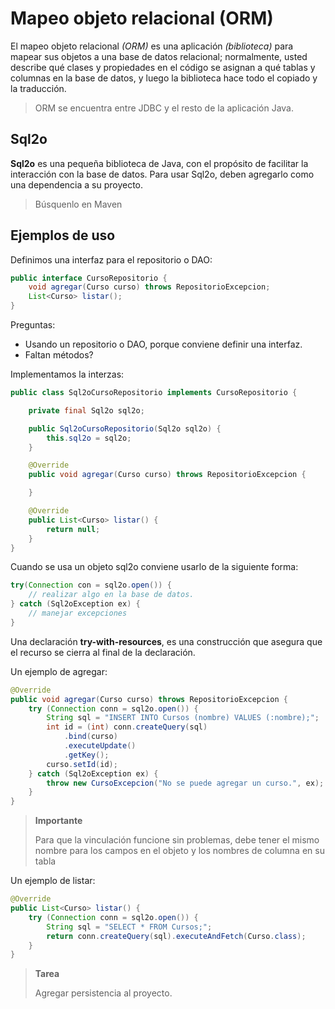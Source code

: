 # Mapeo objeto relacional (ORM)

El mapeo objeto relacional *(ORM)* es una aplicación *(biblioteca)* para mapear sus objetos a una base de datos relacional; normalmente, usted describe qué clases y propiedades en el código se asignan a qué tablas y columnas en la base de datos, y luego la biblioteca hace todo el copiado y la traducción. 

> ORM se encuentra entre JDBC y el resto de la aplicación Java.

## Sql2o

**Sql2o** es una pequeña biblioteca de Java, con el propósito de facilitar la interacción con la base de datos. Para usar Sql2o, deben agregarlo como una dependencia a su proyecto.

> Búsquenlo en Maven 

## Ejemplos de uso

Definimos una interfaz para el repositorio o DAO:

```java
public interface CursoRepositorio {
    void agregar(Curso curso) throws RepositorioExcepcion;
    List<Curso> listar();
}
```

Preguntas: 
- Usando un repositorio o DAO, porque conviene definir una interfaz.
- Faltan métodos?

Implementamos la interzas:

```java
public class Sql2oCursoRepositorio implements CursoRepositorio {

    private final Sql2o sql2o;

    public Sql2oCursoRepositorio(Sql2o sql2o) {
        this.sql2o = sql2o;
    }

    @Override
    public void agregar(Curso curso) throws RepositorioExcepcion {

    }

    @Override
    public List<Curso> listar() {
        return null;
    }
}
```

Cuando se usa un objeto sql2o conviene usarlo de la siguiente forma:

```java
try(Connection con = sql2o.open()) {
    // realizar algo en la base de datos.
} catch (Sql2oException ex) {
    // manejar excepciones
}
```

Una declaración **try-with-resources**, es una construcción que asegura que el recurso se cierra al final de la declaración.

Un ejemplo de agregar:

```java
@Override
public void agregar(Curso curso) throws RepositorioExcepcion {
    try (Connection conn = sql2o.open()) {
        String sql = "INSERT INTO Cursos (nombre) VALUES (:nombre);";
        int id = (int) conn.createQuery(sql)
            .bind(curso)
            .executeUpdate()
            .getKey();
        curso.setId(id);
    } catch (Sql2oException ex) {
        throw new CursoExcepcion("No se puede agregar un curso.", ex);
    }
}
```


> **Importante**
> 
> Para que la vinculación funcione sin problemas, debe tener el mismo nombre para los campos en el objeto y los nombres de columna en su tabla

 Un ejemplo de listar:

```java
@Override
public List<Curso> listar() {
    try (Connection conn = sql2o.open()) {
        String sql = "SELECT * FROM Cursos;";
        return conn.createQuery(sql).executeAndFetch(Curso.class);
    }
}
```

> **Tarea**
> 
> Agregar persistencia al proyecto.

